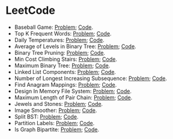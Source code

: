 # LeetCode

* Baseball Game: [Problem](https://leetcode.com/problems/baseball-game);   [Code](https://github.com/yular/Java-InterviewProblem/blob/master/LeetCode/leetcode_baseball-game.java).
* Top K Frequent Words: [Problem](https://leetcode.com/problems/top-k-frequent-words);   [Code](https://github.com/yular/Java-InterviewProblem/blob/master/LeetCode/leetcode_top-k-frequent-words.java).
* Daily Temperatures: [Problem](https://leetcode.com/problems/daily-temperatures);   [Code](https://github.com/yular/Java-InterviewProblem/blob/master/LeetCode/leetcode_daily-temperatures.java).
* Average of Levels in Binary Tree: [Problem](https://leetcode.com/problems/average-of-levels-in-binary-tree);   [Code](https://github.com/yular/Java-InterviewProblem/blob/master/LeetCode/leetcode_average-of-levels-in-binary-tree.java).
* Binary Tree Pruning: [Problem](https://leetcode.com/problems/binary-tree-pruning);   [Code](https://github.com/yular/Java-InterviewProblem/blob/master/LeetCode/leetcode_binary-tree-pruning.java).
* Min Cost Climbing Stairs: [Problem](https://leetcode.com/problems/min-cost-climbing-stairs);   [Code](https://github.com/yular/Java-InterviewProblem/blob/master/LeetCode/leetcode_min-cost-climbing-stairs.java).
* Maximum Binary Tree: [Problem](https://leetcode.com/problems/maximum-binary-tree);   [Code](https://github.com/yular/Java-InterviewProblem/blob/master/LeetCode/leetcode_maximum-binary-tree.java).
* Linked List Components: [Problem](https://leetcode.com/problems/linked-list-components);   [Code](https://github.com/yular/Java-InterviewProblem/blob/master/LeetCode/leetcode_linked-list-components.java).
* Number of Longest Increasing Subsequence: [Problem](https://leetcode.com/problems/number-of-longest-increasing-subsequence);   [Code](https://github.com/yular/Java-InterviewProblem/blob/master/LeetCode/leetcode_number-of-longest-increasing-subsequence.java).
* Find Anagram Mappings: [Problem](https://leetcode.com/problems/find-anagram-mappings);   [Code](https://github.com/yular/Java-InterviewProblem/blob/master/LeetCode/leetcode_find-anagram-mappings.java).
* Design In Memory File System: [Problem](https://leetcode.com/problems/design-in-memory-file-system);   [Code](https://github.com/yular/Java-InterviewProblem/blob/master/LeetCode/leetcode_design-in-memory-file-system.java).
* Maximum Length of Pair Chain: [Problem](https://leetcode.com/problems/maximum-length-of-pair-chain);   [Code](https://github.com/yular/Java-InterviewProblem/blob/master/LeetCode/leetcode_maximum-length-of-pair-chain.java).
* Jewels and Stones: [Problem](https://leetcode.com/problems/jewels-and-stones);   [Code](https://github.com/yular/Java-InterviewProblem/blob/master/LeetCode/leetcode_jewels-and-stones.java).
* Image Smoother: [Problem](https://leetcode.com/problems/image-smoother);   [Code](https://github.com/yular/Java-InterviewProblem/blob/master/LeetCode/leetcode_image-smoother.java).
* Split BST: [Problem](https://leetcode.com/problems/split-bst);   [Code](https://github.com/yular/Java-InterviewProblem/blob/master/LeetCode/leetcode_split-bst.java).
* Partition Labels: [Problem](https://leetcode.com/problems/partition-labels);   [Code](https://github.com/yular/Java-InterviewProblem/blob/master/LeetCode/leetcode_partition-labels.java).
* Is Graph Bipartite: [Problem](https://leetcode.com/problems/is-graph-bipartite);   [Code](https://github.com/yular/Java-InterviewProblem/blob/master/LeetCode/leetcode_is-graph-bipartite.java).
